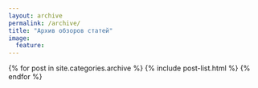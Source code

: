```yaml
---
layout: archive
permalink: /archive/
title: "Архив обзоров статей"
image:
  feature: 
---
```


<div class="tiles">
{% for post in site.categories.archive %}
	{% include post-list.html %}
{% endfor %}
</div><!-- /.tiles -->
